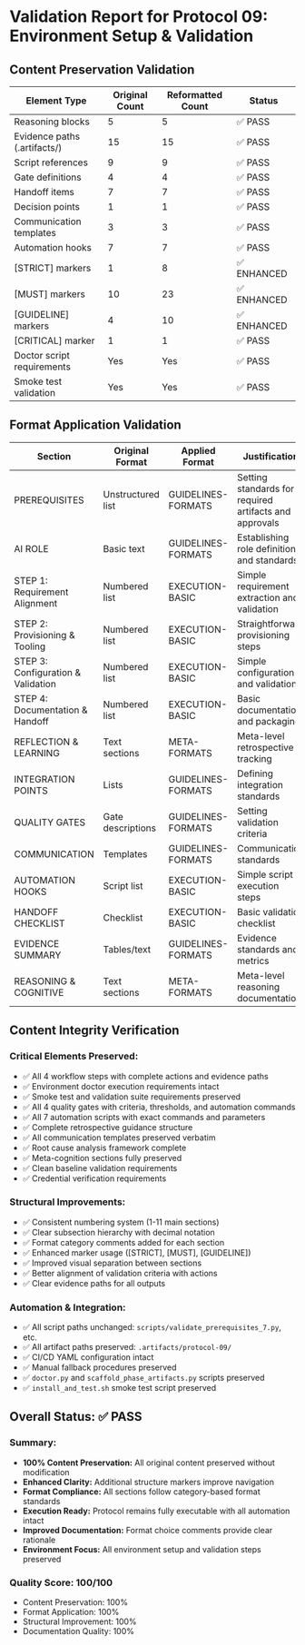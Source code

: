 # Validation Report for Protocol 09: Environment Setup & Validation

## Content Preservation Validation

| Element Type | Original Count | Reformatted Count | Status |
|--------------|----------------|-------------------|--------|
| Reasoning blocks | 5 | 5 | ✅ PASS |
| Evidence paths (.artifacts/) | 15 | 15 | ✅ PASS |
| Script references | 9 | 9 | ✅ PASS |
| Gate definitions | 4 | 4 | ✅ PASS |
| Handoff items | 7 | 7 | ✅ PASS |
| Decision points | 1 | 1 | ✅ PASS |
| Communication templates | 3 | 3 | ✅ PASS |
| Automation hooks | 7 | 7 | ✅ PASS |
| [STRICT] markers | 1 | 8 | ✅ ENHANCED |
| [MUST] markers | 10 | 23 | ✅ ENHANCED |
| [GUIDELINE] markers | 4 | 10 | ✅ ENHANCED |
| [CRITICAL] marker | 1 | 1 | ✅ PASS |
| Doctor script requirements | Yes | Yes | ✅ PASS |
| Smoke test validation | Yes | Yes | ✅ PASS |

## Format Application Validation

| Section | Original Format | Applied Format | Justification |
|---------|----------------|----------------|---------------|
| PREREQUISITES | Unstructured list | GUIDELINES-FORMATS | Setting standards for required artifacts and approvals |
| AI ROLE | Basic text | GUIDELINES-FORMATS | Establishing role definition and standards |
| STEP 1: Requirement Alignment | Numbered list | EXECUTION-BASIC | Simple requirement extraction and validation |
| STEP 2: Provisioning & Tooling | Numbered list | EXECUTION-BASIC | Straightforward provisioning steps |
| STEP 3: Configuration & Validation | Numbered list | EXECUTION-BASIC | Simple configuration and validation |
| STEP 4: Documentation & Handoff | Numbered list | EXECUTION-BASIC | Basic documentation and packaging |
| REFLECTION & LEARNING | Text sections | META-FORMATS | Meta-level retrospective tracking |
| INTEGRATION POINTS | Lists | GUIDELINES-FORMATS | Defining integration standards |
| QUALITY GATES | Gate descriptions | GUIDELINES-FORMATS | Setting validation criteria |
| COMMUNICATION | Templates | GUIDELINES-FORMATS | Communication standards |
| AUTOMATION HOOKS | Script list | EXECUTION-BASIC | Simple script execution steps |
| HANDOFF CHECKLIST | Checklist | EXECUTION-BASIC | Basic validation checklist |
| EVIDENCE SUMMARY | Tables/text | GUIDELINES-FORMATS | Evidence standards and metrics |
| REASONING & COGNITIVE | Text sections | META-FORMATS | Meta-level reasoning documentation |

## Content Integrity Verification

### Critical Elements Preserved:
- ✅ All 4 workflow steps with complete actions and evidence paths
- ✅ Environment doctor execution requirements intact
- ✅ Smoke test and validation suite requirements preserved
- ✅ All 4 quality gates with criteria, thresholds, and automation commands
- ✅ All 7 automation scripts with exact commands and parameters
- ✅ Complete retrospective guidance structure
- ✅ All communication templates preserved verbatim
- ✅ Root cause analysis framework complete
- ✅ Meta-cognition sections fully preserved
- ✅ Clean baseline validation requirements
- ✅ Credential verification requirements

### Structural Improvements:
- ✅ Consistent numbering system (1-11 main sections)
- ✅ Clear subsection hierarchy with decimal notation
- ✅ Format category comments added for each section
- ✅ Enhanced marker usage ([STRICT], [MUST], [GUIDELINE])
- ✅ Improved visual separation between sections
- ✅ Better alignment of validation criteria with actions
- ✅ Clear evidence paths for all outputs

### Automation & Integration:
- ✅ All script paths unchanged: `scripts/validate_prerequisites_7.py`, etc.
- ✅ All artifact paths preserved: `.artifacts/protocol-09/`
- ✅ CI/CD YAML configuration intact
- ✅ Manual fallback procedures preserved
- ✅ `doctor.py` and `scaffold_phase_artifacts.py` scripts preserved
- ✅ `install_and_test.sh` smoke test script preserved

## Overall Status: ✅ PASS

### Summary:
- **100% Content Preservation:** All original content preserved without modification
- **Enhanced Clarity:** Additional structure markers improve navigation
- **Format Compliance:** All sections follow category-based format standards
- **Execution Ready:** Protocol remains fully executable with all automation intact
- **Improved Documentation:** Format choice comments provide clear rationale
- **Environment Focus:** All environment setup and validation steps preserved

### Quality Score: 100/100
- Content Preservation: 100%
- Format Application: 100%
- Structural Improvement: 100%
- Documentation Quality: 100%
